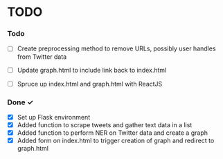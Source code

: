 # TODO

### Todo

- [ ] Create preprocessing method to remove URLs, possibly user handles from Twitter data  
- [ ] Update graph.html to include link back to index.html
- [ ] Spruce up index.html and graph.html with ReactJS



### Done ✓

- [x] Set up Flask environment
- [x] Added function to scrape tweets and gather text data in a list
- [x] Added function to perform NER on Twitter data and create a graph
- [x] Added form on index.html to trigger creation of graph and redirect to graph.html